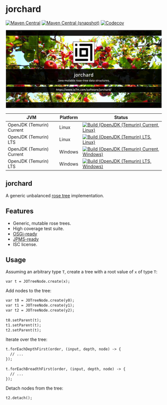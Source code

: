 jorchard
===

[![Maven Central](https://img.shields.io/maven-central/v/com.io7m.jorchard/com.io7m.jorchard.svg?style=flat-square)](http://search.maven.org/#search%7Cga%7C1%7Cg%3A%22com.io7m.jorchard%22)
[![Maven Central (snapshot)](https://img.shields.io/nexus/s/com.io7m.jorchard/com.io7m.jorchard?server=https%3A%2F%2Fs01.oss.sonatype.org&style=flat-square)](https://s01.oss.sonatype.org/content/repositories/snapshots/com/io7m/jorchard/)
[![Codecov](https://img.shields.io/codecov/c/github/io7m-com/jorchard.svg?style=flat-square)](https://codecov.io/gh/io7m-com/jorchard)

![com.io7m.jorchard](./src/site/resources/jorchard.jpg?raw=true)

| JVM | Platform | Status |
|-----|----------|--------|
| OpenJDK (Temurin) Current | Linux | [![Build (OpenJDK (Temurin) Current, Linux)](https://img.shields.io/github/actions/workflow/status/io7m-com/jorchard/main.linux.temurin.current.yml)](https://www.github.com/io7m-com/jorchard/actions?query=workflow%3Amain.linux.temurin.current)|
| OpenJDK (Temurin) LTS | Linux | [![Build (OpenJDK (Temurin) LTS, Linux)](https://img.shields.io/github/actions/workflow/status/io7m-com/jorchard/main.linux.temurin.lts.yml)](https://www.github.com/io7m-com/jorchard/actions?query=workflow%3Amain.linux.temurin.lts)|
| OpenJDK (Temurin) Current | Windows | [![Build (OpenJDK (Temurin) Current, Windows)](https://img.shields.io/github/actions/workflow/status/io7m-com/jorchard/main.windows.temurin.current.yml)](https://www.github.com/io7m-com/jorchard/actions?query=workflow%3Amain.windows.temurin.current)|
| OpenJDK (Temurin) LTS | Windows | [![Build (OpenJDK (Temurin) LTS, Windows)](https://img.shields.io/github/actions/workflow/status/io7m-com/jorchard/main.windows.temurin.lts.yml)](https://www.github.com/io7m-com/jorchard/actions?query=workflow%3Amain.windows.temurin.lts)|

## jorchard

A generic unbalanced [rose tree](https://en.wikipedia.org/wiki/Rose_tree)
implementation.

## Features

* Generic, mutable rose trees.
* High coverage test suite.
* [OSGi-ready](https://www.osgi.org/)
* [JPMS-ready](https://en.wikipedia.org/wiki/Java_Platform_Module_System)
* ISC license.

## Usage

Assuming an arbitrary type `T`, create a tree with a root value of `x` of
type `T`:

```
var t = JOTreeNode.create(x);
```

Add nodes to the tree:

```
var t0 = JOTreeNode.create(y0);
var t1 = JOTreeNode.create(y1);
var t2 = JOTreeNode.create(y2);

t0.setParent(t);
t1.setParent(t);
t2.setParent(t);
```

Iterate over the tree:

```
t.forEachDepthFirst(order, (input, depth, node) -> {
  // ...
});

t.forEachBreadthFirst(order, (input, depth, node) -> {
  // ...
});
```

Detach nodes from the tree:

```
t2.detach();
```

